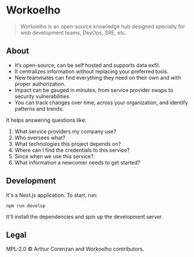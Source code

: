 # Workoelho

> Workoelho is an open-source knowledge hub designed specially for web development teams, DevOps, SRE, etc.

## About

- It’s open-source, can be self hosted and supports data exfil.
- It centralizes information without replacing your preferred tools.
- New teammates can find everything they need on their own and with proper authorization.
- Impact can be gauged in minutes, from service provider swaps to security vulnerabilities.
- You can track changes over time, across your organization, and identify patterns and trends.

It helps answering questions like:

1. What service providers my company use?
2. Who oversees what?
3. What technologies this project depends on?
4. Where can I find the credentials to this service?
5. Since when we use this service?
6. What information a newcomer needs to get started?

## Development

It's a Next.js application. To start, run:

```shell
npm run develop
```

It'll install the dependencies and spin up the development server.

## Legal

MPL-2.0 ©️ Arthur Corenzan and Workoelho contributors.
